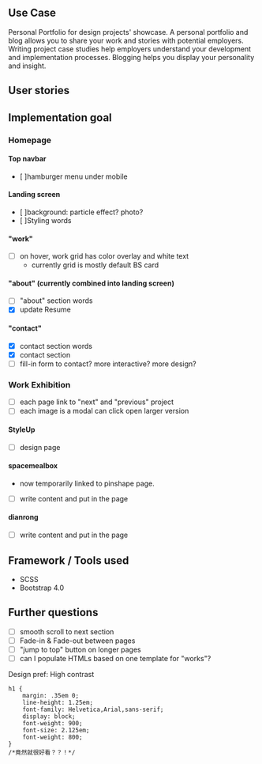 ## Use Case
Personal Portfolio for design projects' showcase.
A personal portfolio and blog allows you to share your work and stories with potential employers. Writing project case studies help employers understand your development and implementation processes. Blogging helps you display your personality and insight.

## User stories

## Implementation goal
### Homepage
#### Top navbar
- [ ]hamburger menu under mobile

#### Landing screen
- [ ]background: particle effect? photo?
- [ ]Styling words

#### "work"
- [ ] on hover, work grid has color overlay and white text
  - currently grid is mostly default BS card

#### "about" (currently combined into landing screen)
- [ ] "about" section words
- [x] update Resume

#### "contact"
- [x] contact section words
- [x] contact section
- [ ] fill-in form to contact? more interactive? more design?

### Work Exhibition
- [ ] each page link to "next" and "previous" project
- [ ] each image is a modal can click open larger version
#### StyleUp
- [ ] design page

#### spacemealbox
- now temporarily linked to pinshape page.
- [ ] write content and put in the page

#### dianrong
- [ ] write content and put in the page

## Framework / Tools used
- SCSS
- Bootstrap 4.0

## Further questions
- [ ] smooth scroll to next section
- [ ] Fade-in & Fade-out between pages
- [ ] "jump to top" button on longer pages
- [ ] can I populate HTMLs based on one template for "works"?

Design pref:
High contrast
```
h1 {
    margin: .35em 0;
    line-height: 1.25em;
    font-family: Helvetica,Arial,sans-serif;
    display: block;
    font-weight: 900;
    font-size: 2.125em;
    font-weight: 800;
}
/*竟然就很好看？？！*/

```
